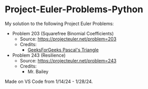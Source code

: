 # Project-Euler-Problems-Python
My solution to the following Project Euler Problems:
- Problem 203 (Squarefree Binomial Coefficients)
    - Source: https://projecteuler.net/problem=203
    - Credits:
        - [GeeksForGeeks Pascal's Triangle](https://www.geeksforgeeks.org/python-program-to-print-pascals-triangle/)
- Problem 243 (Resilience)
    - Source: https://projecteuler.net/problem=243
    - Credits:
        - Mr. Bailey
    
Made on VS Code from 1/14/24 - 1/28/24. 